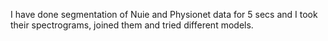 I have done segmentation of Nuie and Physionet data for 5 secs and I took their spectrograms, joined them and tried different models.
